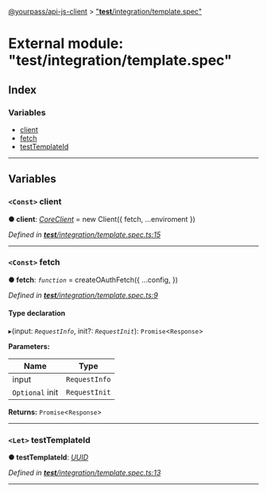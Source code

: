 [@yourpass/api-js-client](../README.md) > ["__test__/integration/template.spec"](../modules/___test___integration_template_spec_.md)

# External module: "__test__/integration/template.spec"

## Index

### Variables

* [client](___test___integration_template_spec_.md#client)
* [fetch](___test___integration_template_spec_.md#fetch)
* [testTemplateId](___test___integration_template_spec_.md#testtemplateid)

---

## Variables

<a id="client"></a>

### `<Const>` client

**● client**: *[CoreClient](../classes/_src_client_.coreclient.md)* =  new Client({ fetch, ...enviroment })

*Defined in [__test__/integration/template.spec.ts:15](https://github.com/yourpass/yourpass-api-js-client/blob/3ba43c5/__test__/integration/template.spec.ts#L15)*

___
<a id="fetch"></a>

### `<Const>` fetch

**● fetch**: *`function`* =  createOAuthFetch({
  ...config,
})

*Defined in [__test__/integration/template.spec.ts:9](https://github.com/yourpass/yourpass-api-js-client/blob/3ba43c5/__test__/integration/template.spec.ts#L9)*

#### Type declaration
▸(input: *`RequestInfo`*, init?: *`RequestInit`*): `Promise`<`Response`>

**Parameters:**

| Name | Type |
| ------ | ------ |
| input | `RequestInfo` |
| `Optional` init | `RequestInit` |

**Returns:** `Promise`<`Response`>

___
<a id="testtemplateid"></a>

### `<Let>` testTemplateId

**● testTemplateId**: *[UUID](_src_models_common_uuid_.md#uuid)*

*Defined in [__test__/integration/template.spec.ts:13](https://github.com/yourpass/yourpass-api-js-client/blob/3ba43c5/__test__/integration/template.spec.ts#L13)*

___

